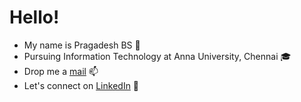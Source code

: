 # Hello! 
- My name is Pragadesh BS 👦
- Pursuing Information Technology at Anna University, Chennai 🎓
- Drop me a <a href="mailto:pragadeshbs@pm.me">mail</a> 📫
- Let's connect on <a href="https://www.linkedin.com/in/pragadeshbs/">LinkedIn</a> 🤝
